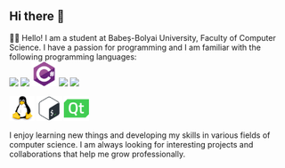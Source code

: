 ## Hi there 👋

👨‍🎓 Hello! I am a student at Babeș-Bolyai University, Faculty of Computer Science. I have a passion for programming and I am familiar with the following programming languages:
<br> 
<img src="https://camo.githubusercontent.com/426246ecfbf5e82767ee2187408f56a40cbb96e7e6edbfe65e333bca6945d02c/68747470733a2f2f696d672e69636f6e73382e636f6d2f3f73697a653d3130302669643d343036373026666f726d61743d706e6726636f6c6f723d303030303030" width="45">   <img src="https://camo.githubusercontent.com/cca412efea961d6d8a5729d02fab5d71a0cec3bd04b813707ca02c4dff78b124/68747470733a2f2f637265617a696c6c612d73746f72652e667261312e6469676974616c6f6365616e7370616365732e636f6d2f69636f6e732f333235363439382f66696c652d747970652d6370702d69636f6e2d6d642e706e67" width="45">       <img src="https://raw.githubusercontent.com/devicons/devicon/master/icons/csharp/csharp-original.svg" width="45">       <img src="https://camo.githubusercontent.com/ee88d3d57e1b7b084c184c5a1688a22f5abed6f541dc2921c687d5eb906e9ea2/68747470733a2f2f696d672e69636f6e73382e636f6d2f3f73697a653d3130302669643d313336373926666f726d61743d706e6726636f6c6f723d303030303030" width="45">       <img src="https://camo.githubusercontent.com/1d71e3522536364cde334c6e58762e93c171d23eee6ebf18495a0999c820be88/68747470733a2f2f696d672e69636f6e73382e636f6d2f3f73697a653d3130302669643d313334343126666f726d61743d706e6726636f6c6f723d303030303030" width="45">


<img src="https://raw.githubusercontent.com/devicons/devicon/master/icons/linux/linux-original.svg" width="45"> <img src="https://raw.githubusercontent.com/devicons/devicon/master/icons/bash/bash-original.svg" width="45">  <img src="https://raw.githubusercontent.com/devicons/devicon/master/icons/qt/qt-original.svg" width="45">


I enjoy learning new things and developing my skills in various fields of computer science. I am always looking for interesting projects and collaborations that help me grow professionally.
